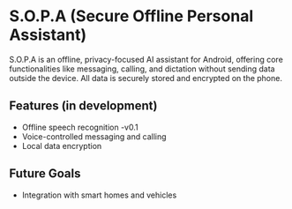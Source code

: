 # S.O.P.A (Secure Offline Personal Assistant)

S.O.P.A is an offline, privacy-focused AI assistant for Android, offering core functionalities like messaging, calling, and dictation without sending data outside the device. All data is securely stored and encrypted on the phone.

## Features (in development)
- Offline speech recognition -v0.1
- Voice-controlled messaging and calling
- Local data encryption

## Future Goals
- Integration with smart homes and vehicles
